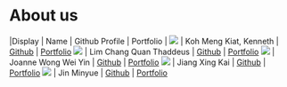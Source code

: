 # About us


|Display | Name | Github Profile | Portfolio |
![](https://via.placeholder.com/100.png?text=Photo) | Koh Meng Kiat, Kenneth | [Github](https://github.com/xRossKoh) | [Portfolio](team/xrosskoh.md)
![](https://via.placeholder.com/100.png?text=Photo) | Lim Chang Quan Thaddeus | [Github](https://github.com/ThaddeusLim99) | [Portfolio](team/thaddeuslim99.md)
![](https://via.placeholder.com/100.png?text=Photo) | Joanne Wong Wei Yin | [Github](https://github.com/JWweiyin) | [Portfolio](docs/team/jwweiyin.md)
![](https://via.placeholder.com/100.png?text=Photo) | Jiang Xing Kai | [Github](https://github.com/xkisxk) | [Portfolio](docs/team/xkisxk.md)
![](https://via.placeholder.com/100.png?text=Photo) | Jin Minyue | [Github](https://github.com/astralum) | [Portfolio](docs/team/astralum.md)

